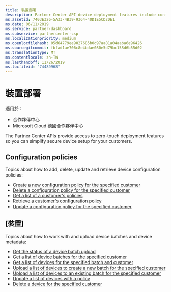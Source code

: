```yaml
---
title: 裝置部署
description: Partner Center API device deployment features include configuration policies and devices.
ms.assetid: 7403E326-5A33-4B39-9364-40D1E5CD2DE1
ms.date: 06/11/2019
ms.service: partner-dashboard
ms.subservice: partnercenter-csp
ms.localizationpriority: medium
ms.openlocfilehash: 05d64779ee9027685b0d97aa81a04aaba6e96426
ms.sourcegitcommit: fbfad1ae706c8e4bdae080e5d79bc158d6b55d02
ms.translationtype: MT
ms.contentlocale: zh-TW
ms.lasthandoff: 11/26/2019
ms.locfileid: "74489968"
---
```

# <a name="device-deployment"></a>裝置部署

適用於：

- 合作夥伴中心
- Microsoft Cloud 德國合作夥伴中心

The Partner Center APIs provide access to zero-touch deployment features so you can simplify secure device setup for your customers.

## <a name="configuration-policies"></a>Configuration policies

Topics about how to add, delete, update and retrieve device configuration policies:

- [Create a new configuration policy for the specified customer](create-a-new-configuration-policy-for-the-specified-customer.md)
- [Delete a configuration policy for the specified customer](delete-a-configuration-policy-for-the-specified-customer.md)
- [Get a list of a customer's policies](get-a-list-of-a-customer-s-policies.md)
- [Retrieve a customer's configuration policy](retrieve-a-customer-s-configuration-policy.md)
- [Update a configuration policy for the specified customer](update-a-configuration-policy-for-the-specified-customer.md)

## <a name="devices"></a>[裝置]

Topics about how to work with and upload device batches and device metadata:

- [Get the status of a device batch upload](get-the-status-of-a-device-batch-upload.md)
- [Get a list of device batches for the specified customer](get-the-list-of-device-batches-for-the-specified-customer.md)
- [Get a list of devices for the specified batch and customer](get-a-list-of-devices-for-the-specified-batch-and-customer.md)
- [Upload a list of devices to create a new batch for the specified customer](upload-a-list-of-devices-to-create-a-new-batch-for-the-specified-customer.md)
- [Upload a list of devices to an existing batch for the specified customer](upload-a-list-of-devices-for-the-specified-customer.md)
- [Update a list of devices with a policy](update-a-list-of-devices-with-a-policy.md)
- [Delete a device for the specified customer](delete-a-device-for-the-specified-customer.md)
